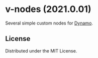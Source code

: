 # v-nodes (2021.0.01)

Several simple custom nodes for [Dynamo](https://dynamobim.org).

## License

Distributed under the MIT License.